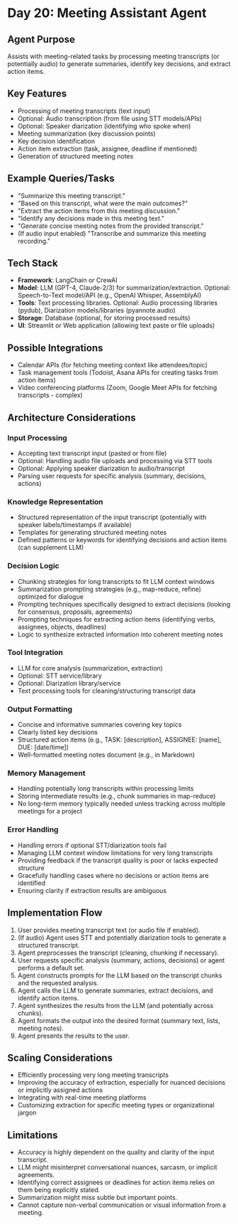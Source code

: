 # Day 20: Meeting Assistant Agent

## Agent Purpose
Assists with meeting-related tasks by processing meeting transcripts (or potentially audio) to generate summaries, identify key decisions, and extract action items.

## Key Features
- Processing of meeting transcripts (text input)
- Optional: Audio transcription (from file using STT models/APIs)
- Optional: Speaker diarization (identifying who spoke when)
- Meeting summarization (key discussion points)
- Key decision identification
- Action item extraction (task, assignee, deadline if mentioned)
- Generation of structured meeting notes

## Example Queries/Tasks
- "Summarize this meeting transcript."
- "Based on this transcript, what were the main outcomes?"
- "Extract the action items from this meeting discussion."
- "Identify any decisions made in this meeting text."
- "Generate concise meeting notes from the provided transcript."
- (If audio input enabled) "Transcribe and summarize this meeting recording."

## Tech Stack
- **Framework**: LangChain or CrewAI
- **Model**: LLM (GPT-4, Claude-2/3) for summarization/extraction. Optional: Speech-to-Text model/API (e.g., OpenAI Whisper, AssemblyAI)
- **Tools**: Text processing libraries. Optional: Audio processing libraries (pydub), Diarization models/libraries (pyannote.audio)
- **Storage**: Database (optional, for storing processed results)
- **UI**: Streamlit or Web application (allowing text paste or file uploads)

## Possible Integrations
- Calendar APIs (for fetching meeting context like attendees/topic)
- Task management tools (Todoist, Asana APIs for creating tasks from action items)
- Video conferencing platforms (Zoom, Google Meet APIs for fetching transcripts - complex)

## Architecture Considerations

### Input Processing
- Accepting text transcript input (pasted or from file)
- Optional: Handling audio file uploads and processing via STT tools
- Optional: Applying speaker diarization to audio/transcript
- Parsing user requests for specific analysis (summary, decisions, actions)

### Knowledge Representation
- Structured representation of the input transcript (potentially with speaker labels/timestamps if available)
- Templates for generating structured meeting notes
- Defined patterns or keywords for identifying decisions and action items (can supplement LLM)

### Decision Logic
- Chunking strategies for long transcripts to fit LLM context windows
- Summarization prompting strategies (e.g., map-reduce, refine) optimized for dialogue
- Prompting techniques specifically designed to extract decisions (looking for consensus, proposals, agreements)
- Prompting techniques for extracting action items (identifying verbs, assignees, objects, deadlines)
- Logic to synthesize extracted information into coherent meeting notes

### Tool Integration
- LLM for core analysis (summarization, extraction)
- Optional: STT service/library
- Optional: Diarization library/service
- Text processing tools for cleaning/structuring transcript data

### Output Formatting
- Concise and informative summaries covering key topics
- Clearly listed key decisions
- Structured action items (e.g., TASK: [description], ASSIGNEE: [name], DUE: [date/time])
- Well-formatted meeting notes document (e.g., in Markdown)

### Memory Management
- Handling potentially long transcripts within processing limits
- Storing intermediate results (e.g., chunk summaries in map-reduce)
- No long-term memory typically needed unless tracking across multiple meetings for a project

### Error Handling
- Handling errors if optional STT/diarization tools fail
- Managing LLM context window limitations for very long transcripts
- Providing feedback if the transcript quality is poor or lacks expected structure
- Gracefully handling cases where no decisions or action items are identified
- Ensuring clarity if extraction results are ambiguous

## Implementation Flow
1. User provides meeting transcript text (or audio file if enabled).
2. (If audio) Agent uses STT and potentially diarization tools to generate a structured transcript.
3. Agent preprocesses the transcript (cleaning, chunking if necessary).
4. User requests specific analysis (summary, actions, decisions) or agent performs a default set.
5. Agent constructs prompts for the LLM based on the transcript chunks and the requested analysis.
6. Agent calls the LLM to generate summaries, extract decisions, and identify action items.
7. Agent synthesizes the results from the LLM (and potentially across chunks).
8. Agent formats the output into the desired format (summary text, lists, meeting notes).
9. Agent presents the results to the user.

## Scaling Considerations
- Efficiently processing very long meeting transcripts
- Improving the accuracy of extraction, especially for nuanced decisions or implicitly assigned actions
- Integrating with real-time meeting platforms
- Customizing extraction for specific meeting types or organizational jargon

## Limitations
- Accuracy is highly dependent on the quality and clarity of the input transcript.
- LLM might misinterpret conversational nuances, sarcasm, or implicit agreements.
- Identifying correct assignees or deadlines for action items relies on them being explicitly stated.
- Summarization might miss subtle but important points.
- Cannot capture non-verbal communication or visual information from a meeting.